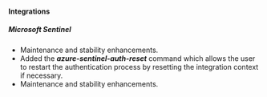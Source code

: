 
#### Integrations

##### Microsoft Sentinel

- Maintenance and stability enhancements.
- Added the ***azure-sentinel-auth-reset*** command which allows the user to restart the authentication process by resetting the integration context if necessary.
- Maintenance and stability enhancements.
